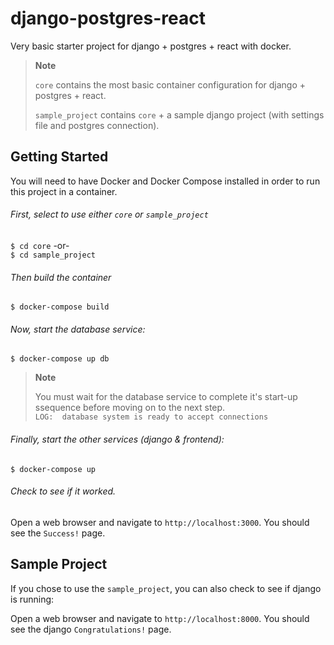 # django-postgres-react
Very basic starter project for django + postgres + react with docker.

> **Note**  
>  
> `core` contains the most basic container configuration for django + postgres + react.  
>  
> `sample_project` contains `core` + a sample django project (with settings file and postgres connection).  

## Getting Started

You will need to have Docker and Docker Compose installed in order to run this project in a container.

###### First, select to use either `core` or `sample_project`  

`$ cd core`  -or-  
`$ cd sample_project`  

###### Then build the container

`$ docker-compose build`

###### Now, start the database service:

`$ docker-compose up db`  

> **Note**  
>  
> You must wait for the database service to complete it's start-up ssequence before moving on to the next step.  
> `LOG:  database system is ready to accept connections`  

###### Finally, start the other services (django & frontend):  
  
`$ docker-compose up`  

###### Check to see if it worked.

Open a web browser and navigate to `http://localhost:3000`.  You should see the `Success!` page.  

## Sample Project  
If you chose to use the `sample_project`, you can also check to see if django is running:  
  
Open a web browser and navigate to `http://localhost:8000`.  You should see the django `Congratulations!` page.  
